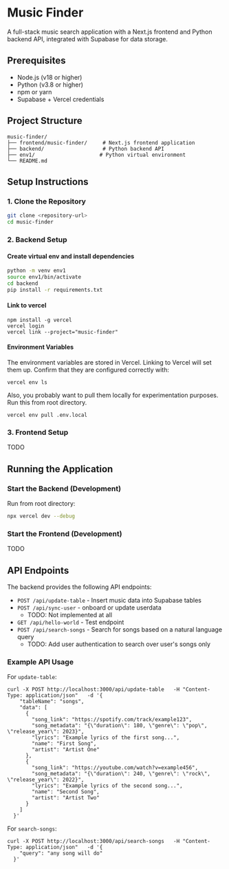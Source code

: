 # Music Finder

A full-stack music search application with a Next.js frontend and Python backend API, integrated with Supabase for data storage.

## Prerequisites

- Node.js (v18 or higher)
- Python (v3.8 or higher)
- npm or yarn
- Supabase + Vercel credentials

## Project Structure

```
music-finder/
├── frontend/music-finder/     # Next.js frontend application
├── backend/                   # Python backend API
├── env1/                     # Python virtual environment
└── README.md
```

## Setup Instructions

### 1. Clone the Repository

```bash
git clone <repository-url>
cd music-finder
```

### 2. Backend Setup

#### Create virtual env and install dependencies

```bash
python -m venv env1
source env1/bin/activate
cd backend
pip install -r requirements.txt
```

#### Link to vercel

```
npm install -g vercel
vercel login
vercel link --project="music-finder"
```

#### Environment Variables

The environment variables are stored in Vercel. Linking to Vercel will set them up. Confirm that they are configured correctly with:
```
vercel env ls
```

Also, you probably want to pull them locally for experimentation purposes. Run this from root directory.
```
vercel env pull .env.local
```

### 3. Frontend Setup

TODO

## Running the Application

### Start the Backend (Development)

Run from root directory:
```bash
npx vercel dev --debug
```

### Start the Frontend (Development)

TODO 

## API Endpoints

The backend provides the following API endpoints:

- `POST /api/update-table` - Insert music data into Supabase tables
- `POST /api/sync-user` - onboard or update userdata
  - TODO: Not implemented at all
- `GET /api/hello-world` - Test endpoint
- `POST /api/search-songs` - Search for songs based on a natural language query
  - TODO: Add user authentication to search over user's songs only

### Example API Usage

For `update-table`:
```
curl -X POST http://localhost:3000/api/update-table   -H "Content-Type: application/json"   -d '{
    "tableName": "songs",
    "data": [
      {
        "song_link": "https://spotify.com/track/example123",
        "song_metadata": "{\"duration\": 180, \"genre\": \"pop\", \"release_year\": 2023}",
        "lyrics": "Example lyrics of the first song...",
        "name": "First Song",
        "artist": "Artist One"
      },
      {
        "song_link": "https://youtube.com/watch?v=example456",
        "song_metadata": "{\"duration\": 240, \"genre\": \"rock\", \"release_year\": 2022}",
        "lyrics": "Example lyrics of the second song...",
        "name": "Second Song",
        "artist": "Artist Two"
      }
    ]
  }'
```

For `search-songs`:
```
curl -X POST http://localhost:3000/api/search-songs   -H "Content-Type: application/json"   -d '{
    "query": "any song will do"
  }'
```